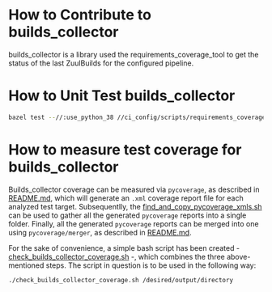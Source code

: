 # How to Contribute to builds_collector

builds_collector is a library used the requirements_coverage_tool to get the status of the last ZuulBuilds for the configured pipeline.

# How to Unit Test builds_collector

```bash
bazel test --//:use_python_38 //ci_config/scripts/requirements_coverage_tool/core/common/builds_collector/...
```

# How to measure test coverage for builds_collector

Builds_collector coverage can be measured via `pycoverage`, as described in [README.md](https://cc-github.bmwgroup.net/swh/ddad/blob/master/bazel/tools/pycoverage/README.md), which will generate an `.xml` coverage report file for each analyzed test target.
Subsequentlly, the [find_and_copy_pycoverage_xmls.sh](https://cc-github.bmwgroup.net/swh/ddad/blob/master/bazel/tools/pycoverage/find_and_copy_pycoverage_xmls.sh) can be used to gather all the generated `pycoverage` reports into a single folder.
Finally, all the generated `pycoverage` reports can be merged into one using `pycoverage/merger`, as described in [README.md](https://cc-github.bmwgroup.net/swh/ddad/blob/master/bazel/tools/pycoverage/merger/README.md).

For the sake of convenience, a simple bash script has been created - [check_builds_collector_coverage.sh](https://cc-github.bmwgroup.net/swh/ddad/blob/master/ci_config/scripts/requirements_coverage_tool/core/common/builds_collector/check_builds_collector_coverage.sh) -, which combines the three above-mentioned steps.
The script in question is to be used in the following way:
```bash
./check_builds_collector_coverage.sh /desired/output/directory
```

